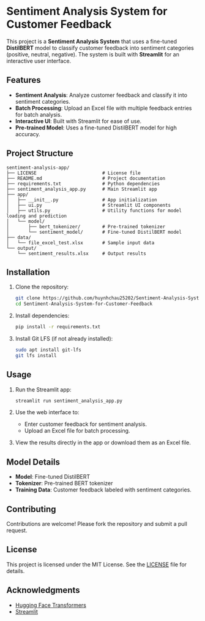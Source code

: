 # Sentiment Analysis System for Customer Feedback

This project is a **Sentiment Analysis System** that uses a fine-tuned **DistilBERT** model to classify customer feedback into sentiment categories (positive, neutral, negative). The system is built with **Streamlit** for an interactive user interface.

## Features

- **Sentiment Analysis**: Analyze customer feedback and classify it into sentiment categories.
- **Batch Processing**: Upload an Excel file with multiple feedback entries for batch analysis.
- **Interactive UI**: Built with Streamlit for ease of use.
- **Pre-trained Model**: Uses a fine-tuned DistilBERT model for high accuracy.

## Project Structure

```
sentiment-analysis-app/
├── LICENSE                        # License file
├── README.md                      # Project documentation
├── requirements.txt               # Python dependencies
├── sentiment_analysis_app.py      # Main Streamlit app
├── app/
│   ├── __init__.py                # App initialization
│   ├── ui.py                      # Streamlit UI components
│   ├── utils.py                   # Utility functions for model loading and prediction
│   └── model/
│       ├── bert_tokenizer/        # Pre-trained tokenizer
│       └── sentiment_model/       # Fine-tuned DistilBERT model
├── data/
│   └── file_excel_test.xlsx       # Sample input data
└── output/
    └── sentiment_results.xlsx     # Output results
```

## Installation

1. Clone the repository:
   ```bash
   git clone https://github.com/huynhchau25202/Sentiment-Analysis-System-for-Customer-Feedback.git
   cd Sentiment-Analysis-System-for-Customer-Feedback
   ```

2. Install dependencies:
   ```bash
   pip install -r requirements.txt
   ```

3. Install Git LFS (if not already installed):
   ```bash
   sudo apt install git-lfs
   git lfs install
   ```

## Usage

1. Run the Streamlit app:
   ```bash
   streamlit run sentiment_analysis_app.py
   ```

2. Use the web interface to:
   - Enter customer feedback for sentiment analysis.
   - Upload an Excel file for batch processing.

3. View the results directly in the app or download them as an Excel file.

## Model Details

- **Model**: Fine-tuned DistilBERT
- **Tokenizer**: Pre-trained BERT tokenizer
- **Training Data**: Customer feedback labeled with sentiment categories.

## Contributing

Contributions are welcome! Please fork the repository and submit a pull request.

## License

This project is licensed under the MIT License. See the [LICENSE](LICENSE) file for details.

## Acknowledgments

- [Hugging Face Transformers](https://huggingface.co/transformers/)
- [Streamlit](https://streamlit.io/)